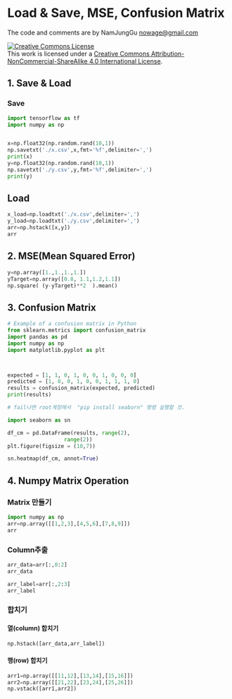 # Load & Save, MSE, Confusion Matrix

The code and comments are by NamJungGu <nowage@gmail.com> 

<a rel="license" href="http://creativecommons.org/licenses/by-nc-sa/4.0/"><img alt="Creative Commons License" style="border-width:0" src="https://i.creativecommons.org/l/by-nc-sa/4.0/88x31.png" /></a><br />This work is licensed under a <a rel="license" href="http://creativecommons.org/licenses/by-nc-sa/4.0/">Creative Commons Attribution-NonCommercial-ShareAlike 4.0 International License</a>.






## 1. Save & Load

### Save


```python
import tensorflow as tf
import numpy as np


x=np.float32(np.random.rand(10,1))
np.savetxt('./x.csv',x,fmt='%f',delimiter=',')
print(x)
y=np.float32(np.random.rand(10,1))
np.savetxt('./y.csv',y,fmt='%f',delimiter=',')
print(y)
```

## Load


```python
x_load=np.loadtxt('./x.csv',delimiter=',')
y_load=np.loadtxt('./y.csv',delimiter=',')
arr=np.hstack([x,y])
arr
```

## 2. MSE(Mean Squared Error)


```python
y=np.array([1.,1.,1.,1.])
yTarget=np.array([0.8, 1.1,1.2,1.1])
np.square( (y-yTarget)**2  ).mean()
```

## 3. Confusion Matrix



```python
# Example of a confusion matrix in Python
from sklearn.metrics import confusion_matrix
import pandas as pd 
import numpy as np
import matplotlib.pyplot as plt



expected = [1, 1, 0, 1, 0, 0, 1, 0, 0, 0]
predicted = [1, 0, 0, 1, 0, 0, 1, 1, 1, 0]
results = confusion_matrix(expected, predicted)
print(results)
```


```python
# fail나면 root계정에서  "pip install seaborn" 명령 실행할 것. 

import seaborn as sn

df_cm = pd.DataFrame(results, range(2),
                  range(2))
plt.figure(figsize = (10,7))

sn.heatmap(df_cm, annot=True)
```

## 4. Numpy Matrix Operation

### Matrix 만들기


```python
import numpy as np
arr=np.array([[1,2,3],[4,5,6],[7,8,9]])
arr
```

### Column추출


```python
arr_data=arr[:,0:2]
arr_data
```


```python
arr_label=arr[:,2:3]
arr_label
```

### 합치기 
#### 열(column) 합치기


```python
np.hstack([arr_data,arr_label])
```

#### 행(row) 합치기


```python
arr1=np.array([[11,12],[13,14],[15,16]])
arr2=np.array([[21,22],[23,24],[25,26]])
np.vstack([arr1,arr2])

```


```python

```
